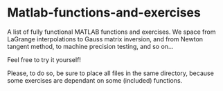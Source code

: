 # Matlab-functions-and-exercises

A list of fully functional MATLAB functions and exercises.
We space from LaGrange interpolations to Gauss matrix inversion, and from Newton tangent method, to machine precision testing, and so on...

Feel free to try it yourself!

Please, to do so, be sure to place all files in the same directory, because some exercises are dependant on some (included) functions.
